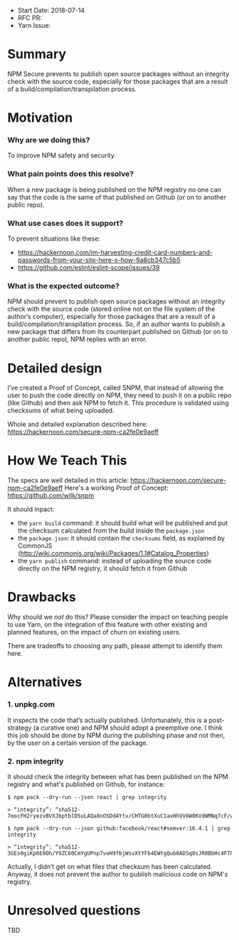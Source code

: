 - Start Date: 2018-07-14
- RFC PR:
- Yarn Issue:

# Summary

NPM Secure prevents to publish open source packages without an integrity check with the source code, especially for those packages that are a result of a build/compilation/transpilation process.

# Motivation

### Why are we doing this?
To improve NPM safety and security.

### What pain points does this resolve?
When a new package is being published on the NPM registry no one can say that the code is the same of that published on Github (or on to another public repo).

### What use cases does it support?
To prevent situations like these:

- https://hackernoon.com/im-harvesting-credit-card-numbers-and-passwords-from-your-site-here-s-how-9a8cb347c5b5
- https://github.com/eslint/eslint-scope/issues/39

### What is the expected outcome?
NPM should prevent to publish open source packages without an integrity check with the source code (stored online not on the file system of the author’s computer), especially for those packages that are a result of a build/compilation/transpilation process.
So, if an author wants to publish a new package that differs from its counterpart published on Github (or on to another public repo), NPM replies with an error.

# Detailed design

I’ve created a Proof of Concept, called SNPM, that instead of allowing the user to push the code directly on NPM, they need to push it on a public repo (like Github) and then ask NPM to fetch it.
This procedure is validated using checksums of what being uploaded.

Whole and detailed explanation described here: https://hackernoon.com/secure-npm-ca2fe0e9aeff

# How We Teach This

The specs are well detailed in this article: https://hackernoon.com/secure-npm-ca2fe0e9aeff
Here's a working Proof of Concept: https://github.com/wilk/snpm

It should inpact:
- the `yarn build` command: it should build what will be published and put the checksum calculated from the build inside the `package.json`
- the `package.json`: it should contain the `checksums` field, as explained by CommonJS (http://wiki.commonjs.org/wiki/Packages/1.1#Catalog_Properties)
- the `yarn publish` command: instead of uploading the source code directly on the NPM registry, it should fetch it from Github

# Drawbacks

Why should we *not* do this? Please consider the impact on teaching people to
use Yarn, on the integration of this feature with other existing and planned
features, on the impact of churn on existing users.

There are tradeoffs to choosing any path, please attempt to identify them here.

# Alternatives

### 1. unpkg.com
It inspects the code that’s actually published.
Unfortunately, this is a post-strategy (a curative one) and NPM should adopt a preemptive one.
I think this job should be done by NPM during the publishing phase and not then, by the user on a certain version of the package.

### 2. npm integrity
It should check the integrity between what has been published on the NPM registry and what's published on Github, for instance:

```
$ npm pack --dry-run --json react | grep integrity

> “integrity”: “sha512-7eocFH2ryezvBVXJbptblDSuLAQa8nOSDdAYtv/CHTG0btXuC1axHhVV6W8KVdWMNq7cF/w9Z/xVuoEK6IzXhQ==”,

$ npm pack --dry-run --json github:facebook/react#semver:16.4.1 | grep integrity

> “integrity”: “sha512-3GEs0giKp6E0Oh/Y9ZC60CmYgUPnp7voH9fbjWsvXtYFb4EWtgQub0ADSq0sJR0BbHc4FThLLtzlcFaFXIorwg==”,
```

Actually, I didn’t get on what files that checksum has been calculated.
Anyway, it does not prevent the author to publish malicious code on NPM's registry.

# Unresolved questions

TBD

